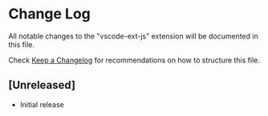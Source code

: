 # Change Log

All notable changes to the "vscode-ext-js" extension will be documented in this file.

Check [Keep a Changelog](http://keepachangelog.com/) for recommendations on how to structure this file.

## [Unreleased]

- Initial release